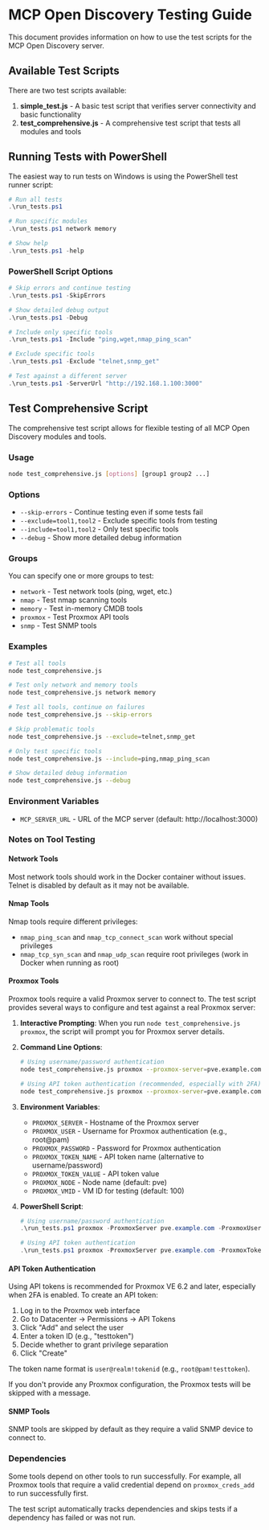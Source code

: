 # MCP Open Discovery Testing Guide

This document provides information on how to use the test scripts for the MCP Open Discovery server.

## Available Test Scripts

There are two test scripts available:

1. **simple_test.js** - A basic test script that verifies server connectivity and basic functionality
2. **test_comprehensive.js** - A comprehensive test script that tests all modules and tools

## Running Tests with PowerShell

The easiest way to run tests on Windows is using the PowerShell test runner script:

```powershell
# Run all tests
.\run_tests.ps1

# Run specific modules
.\run_tests.ps1 network memory

# Show help
.\run_tests.ps1 -help
```

### PowerShell Script Options

```powershell
# Skip errors and continue testing
.\run_tests.ps1 -SkipErrors

# Show detailed debug output
.\run_tests.ps1 -Debug

# Include only specific tools
.\run_tests.ps1 -Include "ping,wget,nmap_ping_scan"

# Exclude specific tools
.\run_tests.ps1 -Exclude "telnet,snmp_get"

# Test against a different server
.\run_tests.ps1 -ServerUrl "http://192.168.1.100:3000"
```

## Test Comprehensive Script

The comprehensive test script allows for flexible testing of all MCP Open Discovery modules and tools.

### Usage

```bash
node test_comprehensive.js [options] [group1 group2 ...]
```

### Options

- `--skip-errors` - Continue testing even if some tests fail
- `--exclude=tool1,tool2` - Exclude specific tools from testing
- `--include=tool1,tool2` - Only test specific tools
- `--debug` - Show more detailed debug information

### Groups

You can specify one or more groups to test:

- `network` - Test network tools (ping, wget, etc.)
- `nmap` - Test nmap scanning tools
- `memory` - Test in-memory CMDB tools
- `proxmox` - Test Proxmox API tools
- `snmp` - Test SNMP tools

### Examples

```bash
# Test all tools
node test_comprehensive.js

# Test only network and memory tools
node test_comprehensive.js network memory

# Test all tools, continue on failures
node test_comprehensive.js --skip-errors

# Skip problematic tools
node test_comprehensive.js --exclude=telnet,snmp_get

# Only test specific tools
node test_comprehensive.js --include=ping,nmap_ping_scan

# Show detailed debug information
node test_comprehensive.js --debug
```

### Environment Variables

- `MCP_SERVER_URL` - URL of the MCP server (default: http://localhost:3000)

### Notes on Tool Testing

#### Network Tools

Most network tools should work in the Docker container without issues. Telnet is disabled by default as it may not be available.

#### Nmap Tools

Nmap tools require different privileges:

- `nmap_ping_scan` and `nmap_tcp_connect_scan` work without special privileges
- `nmap_tcp_syn_scan` and `nmap_udp_scan` require root privileges (work in Docker when running as root)

#### Proxmox Tools

Proxmox tools require a valid Proxmox server to connect to. The test script provides several ways to configure and test against a real Proxmox server:

1. **Interactive Prompting**: When you run `node test_comprehensive.js proxmox`, the script will prompt you for Proxmox server details.

2. **Command Line Options**:

   ```bash
   # Using username/password authentication
   node test_comprehensive.js proxmox --proxmox-server=pve.example.com --proxmox-user=root@pam --proxmox-password=secret

   # Using API token authentication (recommended, especially with 2FA)
   node test_comprehensive.js proxmox --proxmox-server=pve.example.com --proxmox-token-name=user@pam!token --proxmox-token-value=secret
   ```

3. **Environment Variables**:

   - `PROXMOX_SERVER` - Hostname of the Proxmox server
   - `PROXMOX_USER` - Username for Proxmox authentication (e.g., root@pam)
   - `PROXMOX_PASSWORD` - Password for Proxmox authentication
   - `PROXMOX_TOKEN_NAME` - API token name (alternative to username/password)
   - `PROXMOX_TOKEN_VALUE` - API token value
   - `PROXMOX_NODE` - Node name (default: pve)
   - `PROXMOX_VMID` - VM ID for testing (default: 100)

4. **PowerShell Script**:

   ```powershell
   # Using username/password authentication
   .\run_tests.ps1 proxmox -ProxmoxServer pve.example.com -ProxmoxUser root@pam

   # Using API token authentication
   .\run_tests.ps1 proxmox -ProxmoxServer pve.example.com -ProxmoxTokenName user@pam!token -ProxmoxTokenValue secret
   ```

#### API Token Authentication

Using API tokens is recommended for Proxmox VE 6.2 and later, especially when 2FA is enabled. To create an API token:

1. Log in to the Proxmox web interface
2. Go to Datacenter → Permissions → API Tokens
3. Click "Add" and select the user
4. Enter a token ID (e.g., "testtoken")
5. Decide whether to grant privilege separation
6. Click "Create"

The token name format is `user@realm!tokenid` (e.g., `root@pam!testtoken`).

If you don't provide any Proxmox configuration, the Proxmox tests will be skipped with a message.

#### SNMP Tools

SNMP tools are skipped by default as they require a valid SNMP device to connect to.

### Dependencies

Some tools depend on other tools to run successfully. For example, all Proxmox tools that require a valid credential depend on `proxmox_creds_add` to run successfully first.

The test script automatically tracks dependencies and skips tests if a dependency has failed or was not run.
